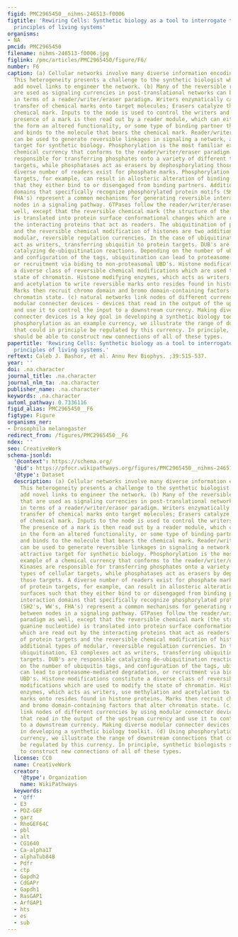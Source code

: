 ```yaml
---
figid: PMC2965450__nihms-246513-f0006
figtitle: 'Rewiring Cells: Synthetic biology as a tool to interrogate the organizational
  principles of living systems'
organisms:
- NA
pmcid: PMC2965450
filename: nihms-246513-f0006.jpg
figlink: /pmc/articles/PMC2965450/figure/F6/
number: F6
caption: (a) Cellular networks involve many diverse information encoding currencies.
  This heterogeneity presents a challenge to the synthetic biologist who wants to
  add novel links to engineer the network. (b) Many of the reversible reactions that
  are used as signaling currencies in post-translational networks can be understood
  in terms of a reader/writer/eraser paradigm. Writers enzymatically catalyze the
  transfer of chemical marks onto target molecules; Erasers catalyze the removal of
  chemical mark. Inputs to the node is used to control the writers and erasers. The
  presence of a mark is then read out by a reader module, which can either come in
  the form an altered functionality, or some type of binding partner that recognizes
  and binds to the molecule that bears the chemical mark. Reader/writer/eraser triads
  can be used to generate reversible linkages in signaling a network, and are an attractive
  target for synthetic biology. Phosphorylation is the most familiar example of a
  chemical currency that conforms to the reader/writer/eraser paradigm. Kinases are
  responsible for transferring phosphates onto a variety of different types of cellular
  targets, while phosphatases act as erasers by dephosphorylating those targets. A
  diverse number of readers exist for phosphate marks. Phosphorylation of protein
  targets, for example, can result in allosteric alteration of binding surfaces such
  that they either bind to or disengaged from binding partners. Additionally, interaction
  domains that specifically recognize phosphorylated protein motifs (SH2's, WW's,
  FHA's) represent a common mechanisms for generating reversible interactions between
  nodes in a signaling pathway. GTPases follow the reader/writer/eraser paradigm as
  well, except that the reversible chemical mark (the structure of the guanine nucleotide)
  is translated into protein surface conformational changes which are read out by
  the interacting proteins that act as readers. The ubiquitination of protein targets
  and the reversible chemical modification of histones are two additional types of
  modular, reversible regulation currencies. In the case of ubiquitination, E3 complexes
  act as writers, transferring ubiquitin to protein targets. DUB's are responsible
  catalyzing de-ubiquitination reactions. Depending on the number of ubiquitin tags,
  and configuration of the tags, ubiquitination can lead to proteasome-mediated degradation,
  or recruitment via biding to non-proteasomal UBD's. Histone modifications constitute
  a diverse class of reversible chemical modifications which are used to modify the
  state of chromatin. Histone modifying enzymes, which acts as writers, use methylation
  and acetylation to write reversible marks onto resides found in histone proteins.
  Marks then recruit chromo domain and bromo domain-containing factors that alter
  chromatin state. (c) natural networks link nodes of different currencies by using
  modular connecter devices - devices that read in the output of the upstream currency
  and use it to control the input to a downstream currency. Making diverse modular
  connecter devices is a key goal in developing a synthetic biology toolkit. (d) Using
  phosphorylation as an example currency, we illustrate the range of downstream connections
  that could in principle be regulated by this currency. In principle, synthetic biologists
  should be able to construct new connections of all of these types.
papertitle: 'Rewiring Cells: Synthetic biology as a tool to interrogate the organizational
  principles of living systems.'
reftext: Caleb J. Bashor, et al. Annu Rev Biophys. ;39:515-537.
year: ''
doi: .na.character
journal_title: .na.character
journal_nlm_ta: .na.character
publisher_name: .na.character
keywords: .na.character
automl_pathway: 0.7336116
figid_alias: PMC2965450__F6
figtype: Figure
organisms_ner:
- Drosophila melanogaster
redirect_from: /figures/PMC2965450__F6
ndex: ''
seo: CreativeWork
schema-jsonld:
  '@context': https://schema.org/
  '@id': https://pfocr.wikipathways.org/figures/PMC2965450__nihms-246513-f0006.html
  '@type': Dataset
  description: (a) Cellular networks involve many diverse information encoding currencies.
    This heterogeneity presents a challenge to the synthetic biologist who wants to
    add novel links to engineer the network. (b) Many of the reversible reactions
    that are used as signaling currencies in post-translational networks can be understood
    in terms of a reader/writer/eraser paradigm. Writers enzymatically catalyze the
    transfer of chemical marks onto target molecules; Erasers catalyze the removal
    of chemical mark. Inputs to the node is used to control the writers and erasers.
    The presence of a mark is then read out by a reader module, which can either come
    in the form an altered functionality, or some type of binding partner that recognizes
    and binds to the molecule that bears the chemical mark. Reader/writer/eraser triads
    can be used to generate reversible linkages in signaling a network, and are an
    attractive target for synthetic biology. Phosphorylation is the most familiar
    example of a chemical currency that conforms to the reader/writer/eraser paradigm.
    Kinases are responsible for transferring phosphates onto a variety of different
    types of cellular targets, while phosphatases act as erasers by dephosphorylating
    those targets. A diverse number of readers exist for phosphate marks. Phosphorylation
    of protein targets, for example, can result in allosteric alteration of binding
    surfaces such that they either bind to or disengaged from binding partners. Additionally,
    interaction domains that specifically recognize phosphorylated protein motifs
    (SH2's, WW's, FHA's) represent a common mechanisms for generating reversible interactions
    between nodes in a signaling pathway. GTPases follow the reader/writer/eraser
    paradigm as well, except that the reversible chemical mark (the structure of the
    guanine nucleotide) is translated into protein surface conformational changes
    which are read out by the interacting proteins that act as readers. The ubiquitination
    of protein targets and the reversible chemical modification of histones are two
    additional types of modular, reversible regulation currencies. In the case of
    ubiquitination, E3 complexes act as writers, transferring ubiquitin to protein
    targets. DUB's are responsible catalyzing de-ubiquitination reactions. Depending
    on the number of ubiquitin tags, and configuration of the tags, ubiquitination
    can lead to proteasome-mediated degradation, or recruitment via biding to non-proteasomal
    UBD's. Histone modifications constitute a diverse class of reversible chemical
    modifications which are used to modify the state of chromatin. Histone modifying
    enzymes, which acts as writers, use methylation and acetylation to write reversible
    marks onto resides found in histone proteins. Marks then recruit chromo domain
    and bromo domain-containing factors that alter chromatin state. (c) natural networks
    link nodes of different currencies by using modular connecter devices - devices
    that read in the output of the upstream currency and use it to control the input
    to a downstream currency. Making diverse modular connecter devices is a key goal
    in developing a synthetic biology toolkit. (d) Using phosphorylation as an example
    currency, we illustrate the range of downstream connections that could in principle
    be regulated by this currency. In principle, synthetic biologists should be able
    to construct new connections of all of these types.
  license: CC0
  name: CreativeWork
  creator:
    '@type': Organization
    name: WikiPathways
  keywords:
  - 'Off'
  - E3
  - PDZ-GEF
  - garz
  - RhoGEF64C
  - pbl
  - alt
  - CG1640
  - Ca-alpha1T
  - alphaTub84B
  - Pdfr
  - ctp
  - Gapdh2
  - CdGAPr
  - Gapdh1
  - RasGAP1
  - ArfGAP1
  - hts
  - es
  - sub
---
```

